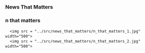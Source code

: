 ### News That Matters

### n that matters

	  <img src = "../src/news_that_matters/n_that_matters_1.jpg" width="500">
	  <img src = "../src/news_that_matters/n_that_matters_2.jpg" width="500">
